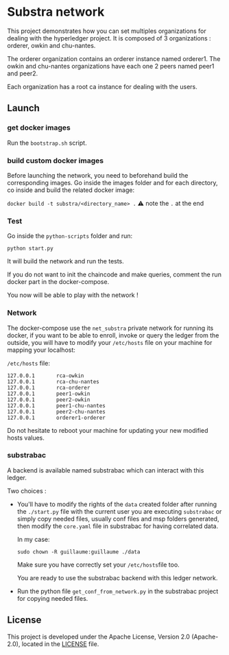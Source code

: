 # Substra network

This project demonstrates how you can set multiples organizations for dealing with the hyperledger project.
It is composed of 3 organizations : orderer, owkin and chu-nantes.

The orderer organization contains an orderer instance named orderer1.
The owkin and chu-nantes organizations have each one 2 peers named peer1 and peer2.

Each organization has a root ca instance for dealing with the users.

## Launch

### get docker images

Run the `bootstrap.sh` script.

### build custom docker images

Before launching the network, you need to beforehand build the corresponding images.
Go inside the images folder and for each directory, co inside and build the related docker image:

`docker build -t substra/<directory_name> .` :warning: note the `.` at the end

### Test

Go inside the `python-scripts` folder and run:

`python start.py`

It will build the network and run the tests.

If you do not want to init the chaincode and make queries, comment the run docker part in the docker-compose.

You now will be able to play with the network !

### Network

The docker-compose use the `net_substra` private network for running its docker, if you want to be able to enroll, invoke or query the ledger from the outside, you will have to modify your `/etc/hosts` file on your machine for mapping your localhost:

`/etc/hosts` file:
```shell
127.0.0.1       rca-owkin
127.0.0.1       rca-chu-nantes
127.0.0.1       rca-orderer
127.0.0.1       peer1-owkin
127.0.0.1       peer2-owkin
127.0.0.1       peer1-chu-nantes
127.0.0.1       peer2-chu-nantes
127.0.0.1       orderer1-orderer
```

Do not hesitate to reboot your machine for updating your new modified hosts values.

### substrabac

A backend is available named substrabac which can interact with this ledger.

Two choices : 

- You'll have to modify the rights of the `data` created folder after running the `./start.py` file with the current user you are executing `substrabac` or simply copy needed files, usually conf files and msp folders generated, then modify the `core.yaml` file in substrabac for having correlated data.

    In my case:
    ```shell
    sudo chown -R guillaume:guillaume ./data
    ```

    Make sure you have correctly set your `/etc/hosts`file too.
    
    You are ready to use the substrabac backend with this ledger network.

- Run the python file `get_conf_from_network.py` in the substrabac project for copying needed files.


## License

This project is developed under the Apache License, Version 2.0 (Apache-2.0), located in the [LICENSE](./LICENSE) file.
